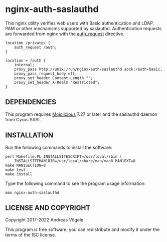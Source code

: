 # nginx-auth-saslauthd

This nginx utility verifies web users with Basic authentication and LDAP, PAM
or other mechanisms supported by saslauthd. Authentication requests are
forwarded from nginx with the
[auth_request](https://nginx.org/en/docs/http/ngx_http_auth_request_module.html)
directive.

    location /private/ {
        auth_request /auth;
    }

    location = /auth {
        internal;
        proxy_pass http://unix:/run/nginx-auth/saslauthd.sock:/auth-basic;
        proxy_pass_request_body off;
        proxy_set_header Content-Length "";
        proxy_set_header X-Realm "Restricted";
    }

## DEPENDENCIES

This program requires [Mojolicious](https://mojolicious.org/) 7.27 or later and
the saslauthd daemon from Cyrus SASL.

## INSTALLATION

Run the following commands to install the software:

    perl Makefile.PL INSTALLSITESCRIPT=/usr/local/sbin \
        INSTALLSITEMAN1DIR=/usr/local/share/man/man8 MAN1EXT=8
    make MAN1SECTION=8
    make test
    make install

Type the following command to see the program usage information:

    man nginx-auth-saslauthd

## LICENSE AND COPYRIGHT

Copyright 2017-2022 Andreas Vögele

This program is free software; you can redistribute and modify it under the
terms of the ISC license.
